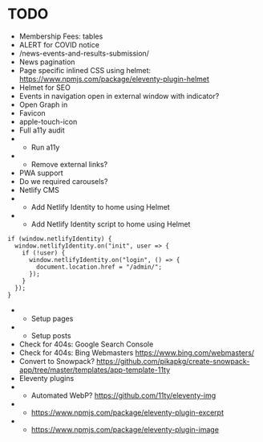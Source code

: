 # TODO
* Membership Fees: tables
* ALERT for COVID notice
* /news-events-and-results-submission/
* News pagination
* Page specific inlined CSS using helmet: https://www.npmjs.com/package/eleventy-plugin-helmet
* Helmet for SEO
* Events in navigation open in external window with indicator?
* Open Graph in <head>
* Favicon
* apple-touch-icon
* Full a11y audit
* * Run a11y
* * Remove external links?
* PWA support
* Do we required carousels?
* Netlify CMS
* * Add Netlify Identity to home using Helmet <script async src="https://identity.netlify.com/v1/netlify-identity-widget.js"></script>
* * Add Netlify Identity script to home using Helmet
```
if (window.netlifyIdentity) {
  window.netlifyIdentity.on("init", user => {
    if (!user) {
      window.netlifyIdentity.on("login", () => {
        document.location.href = "/admin/";
      });
    }
  });
}
```
* * Setup pages
* * Setup posts
* Check for 404s: Google Search Console
* Check for 404s: Bing Webmasters https://www.bing.com/webmasters/
* Convert to Snowpack? https://github.com/pikapkg/create-snowpack-app/tree/master/templates/app-template-11ty
* Eleventy plugins
* * Automated WebP? https://github.com/11ty/eleventy-img
* * https://www.npmjs.com/package/eleventy-plugin-excerpt
* * https://www.npmjs.com/package/eleventy-plugin-image
